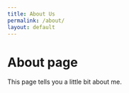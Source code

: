 ```yaml
---
title: About Us
permalink: /about/
layout: default
---
```

# About page

This page tells you a little bit about me.